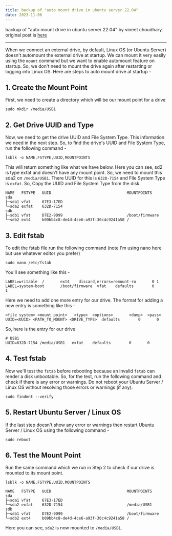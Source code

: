```yaml
---
title: backup of "auto mount drive in ubuntu server 22.04" 
date: 2023-11-06
---
```


backup of "auto mount drive in ubuntu server 22.04" by vineet choudhary. original post is [here](https://developerinsider.co/auto-mount-drive-in-ubuntu-server-22-04-at-startup/)

---

When we connect an external drive, by default, Linux OS (or Ubuntu Server) doesn't automount the external drive at startup. We can mount it very easily using the `mount` command but we want to enable automount feature on startup. So, we don't need to mount the drive again after restarting or logging into Linux OS. Here are steps to auto mount drive at startup -

## 1. Create the Mount Point

First, we need to create a directory which will be our mount point for a drive

```
sudo mkdir /media/USB1
```

## 2. Get Drive UUID and Type

Now, we need to get the drive UUID and File System Type. This information we need in the next step. So, to find the drive's UUID and File System Type, run the following command -

```
lsblk -o NAME,FSTYPE,UUID,MOUNTPOINTS
```

This will return something like what we have below. Here you can see, sd2 is type exfat and doesn't have any mount point. So, we need to mount this sda2 on `/media/USB1`. There UUID for this is `632D-7154` and File System Type is `exfat`. So, Copy the UUID and File System Type from the disk.

```
NAME   FSTYPE   UUID                                 MOUNTPOINTS
sda                                                  
├─sda1 vfat     67E3-17ED                            
└─sda2 exfat    632D-7154
sdb                                                  
├─sdb1 vfat     D7E2-9D99                            /boot/firmware
└─sdb2 ext4     b09bb4c8-de4d-4ce6-a93f-30c4c9241a58 /
```

## 3. Edit fstab

To edit the fstab file run the following command (note I'm using nano here but use whatever editor you prefer)

```
sudo nano /etc/fstab
```

You'll see something like this -

```
LABEL=writable  /       ext4    discard,errors=remount-ro       0 1
LABEL=system-boot       /boot/firmware  vfat    defaults        0       1
```

Here we need to add one more entry for our drive. The format for adding a new entry is something like this -

```
<file system> <mount point>   <type>  <options>       <dump>  <pass>
UUID=<UUID> <PATH_TO_MOUNT> <DRIVE_TYPE>  defaults        0       0
```

So, here is the entry for our drive

```
# USB1
UUID=632D-7154 /media/USB1   exfat    defaults        0       0
```

## 4. Test fstab

Now we'll test the `fstab` before rebooting because an invalid `fstab` can render a disk unbootable. So, for the test, run the following command and check if there is any error or warnings. Do not reboot your Ubuntu Server / Linux OS without resolving those errors or warnings (if any).

```
sudo findmnt --verify
```

## 5. Restart Ubuntu Server / Linux OS

If the last step doesn't show any error or warnings then restart Ubuntu Server / Linux OS using the following command -

```
sudo reboot
```

## 6. Test the Mount Point

Run the same command which we run in Step 2 to check if our drive is mounted to its mount point.

```
lsblk -o NAME,FSTYPE,UUID,MOUNTPOINTS
```

```
NAME   FSTYPE   UUID                                 MOUNTPOINTS
sda                                                  
├─sda1 vfat     67E3-17ED                            
└─sda2 exfat    632D-7154                            /media/USB1
sdb                                                  
├─sdb1 vfat     D7E2-9D99                            /boot/firmware
└─sdb2 ext4     b09bb4c8-de4d-4ce6-a93f-30c4c9241a58 /
```

Here you can see, `sda2` is now mounted to `/media/USB1`.